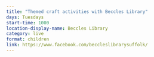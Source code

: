 ```yaml
---
title: "Themed craft activities with Beccles Library"
days: Tuesdays
start-time: 1000
location-display-name: Beccles Library
category: live
format: children
link: https://www.facebook.com/beccleslibrarysuffolk/
---
```

